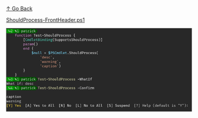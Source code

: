 
[↑ Go Back](./..)

[ShouldProcess-FrontHeader.ps1](ShouldProcess-FrontHeader.ps1)

![ShouldProcess Screenshot](ShouldProcess-FrontHeader-SeeminglySci.png)
